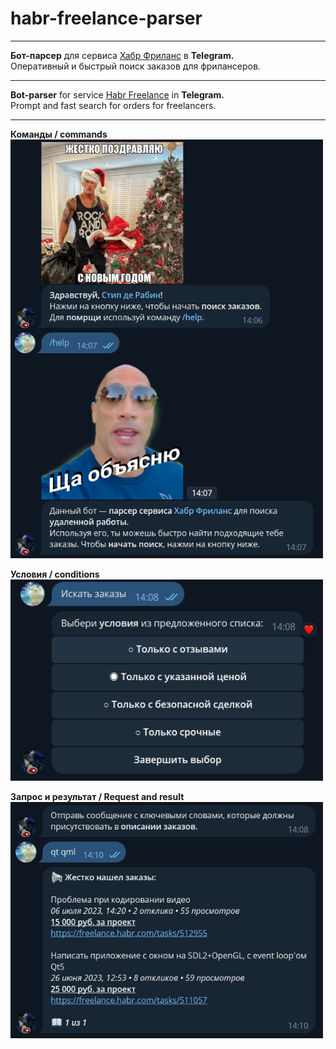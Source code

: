<h1>habr-freelance-parser</h1>
<hr>

<b>Бот-парсер</b> для сервиса <a href="https://freelance.habr.com">Хабр Фриланс</a> в <b>Telegram.</b><br>Оперативный и быстрый поиск заказов для фрилансеров.
<hr>

<b>Bot-parser</b> for service <a href="https://freelance.habr.com">Habr Freelance</a> in <b>Telegram.</b><br>Prompt and fast search for orders for freelancers.
<hr>

<b>Команды / commands</b><br>
<img src="screenshots/screenshot_1.png" width="500">

<b>Условия / conditions</b><br>
<img src="screenshots/screenshot_2.png" width="500">

<b>Запрос и результат / Request and result</b><br>
<img src="screenshots/screenshot_3.png" width="500">
